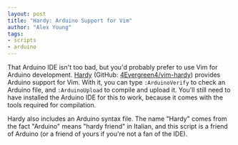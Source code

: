 ```yaml
---
layout: post
title: "Hardy: Arduino Support for Vim"
author: "Alex Young"
tags: 
- scripts
- arduino
---
```


That Arduino IDE isn't too bad, but you'd probably prefer to use Vim for Arduino development.  [Hardy](http://www.vim.org/scripts/script.php?script_id=5180) (GitHub: [4Evergreen4/vim-hardy](https://github.com/4Evergreen4/vim-hardy)) provides Arduino support for Vim.  With it, you can type `:ArduinoVerify` to check an Arduino file, and `:ArduinoUpload` to compile and upload it.  You'll still need to have installed the Arduino IDE for this to work, because it comes with the tools required for compilation.

Hardy also includes an Arduino syntax file.  The name "Hardy" comes from the fact "Arduino" means "hardy friend" in Italian, and this script is a friend of Arduino (or a friend of yours if you're not a fan of the IDE).
